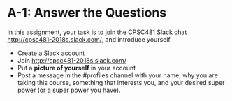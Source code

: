# A-1: Answer the Questions

In this assignment, your task is to join the CPSC481 Slack chat http://cpsc481-2018s.slack.com/, and introduce yourself.
- Create a Slack account
- Join http://cpsc481-2018s.slack.com/
- Put a **picture of yourself** in your account
- Post a message in the #profiles channel with your name, why you are taking this course, something that interests you, and your desired super power (or a super power you have).